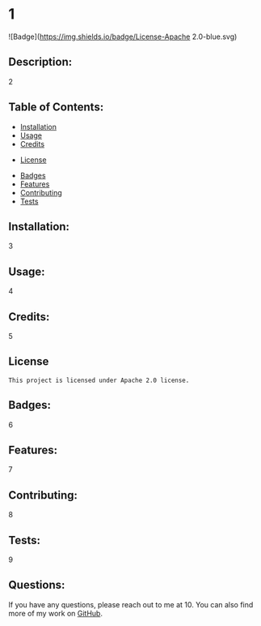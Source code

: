 
  
  # 1

  ![Badge](https://img.shields.io/badge/License-Apache 2.0-blue.svg)

  ## Description:
  2

  ## Table of Contents:
  * [Installation](#Installation)
  * [Usage](#Usage)
  * [Credits](#Credits)
  - [License](#license)
  * [Badges](#Badges)
  * [Features](#Features)
  * [Contributing](#Contributing)
  * [Tests](#Tests)
  
  ## Installation:
  3

  ## Usage:
  4

  ## Credits:
  5

  ## License 
    This project is licensed under Apache 2.0 license.

  ## Badges:  
  6

  ## Features:
  7

  ## Contributing:
  8

  ## Tests:
  9

  ## Questions:
  If you have any questions, please reach out to me at 10. You can also find more of my work on [GitHub](https://github.com/0).
  
